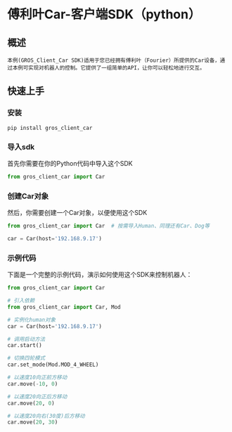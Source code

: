 # 傅利叶Car-客户端SDK（python）

## 概述
    本例(GROS_Client_Car SDK)适用于您已经拥有傅利叶（Fourier）所提供的Car设备，通过本例可实现对机器人的控制。它提供了一组简单的API，让你可以轻松地进行交互。

## 快速上手

### 安装
    
```shell
pip install gros_client_car
```

### 导入sdk
首先你需要在你的Python代码中导入这个SDK
```python
from gros_client_car import Car
```

### 创建Car对象
然后，你需要创建一个Car对象，以便使用这个SDK
```python
from gros_client_car import Car  # 按需导入Human、同理还有Car、Dog等

car = Car(host='192.168.9.17')
```

### 示例代码
下面是一个完整的示例代码，演示如何使用这个SDK来控制机器人：

```python
from gros_client_car import Car

# 引入依赖
from gros_client_car import Car, Mod

# 实例化human对象
car = Car(host='192.168.9.17')

# 调用启动方法
car.start()

# 切换四轮模式
car.set_mode(Mod.MOD_4_WHEEL)

# 以速度10向正前方移动 
car.move(-10, 0)

# 以速度20向正后方移动
car.move(20, 0)

# 以速度20向右(30度)后方移动
car.move(20, 30)
```